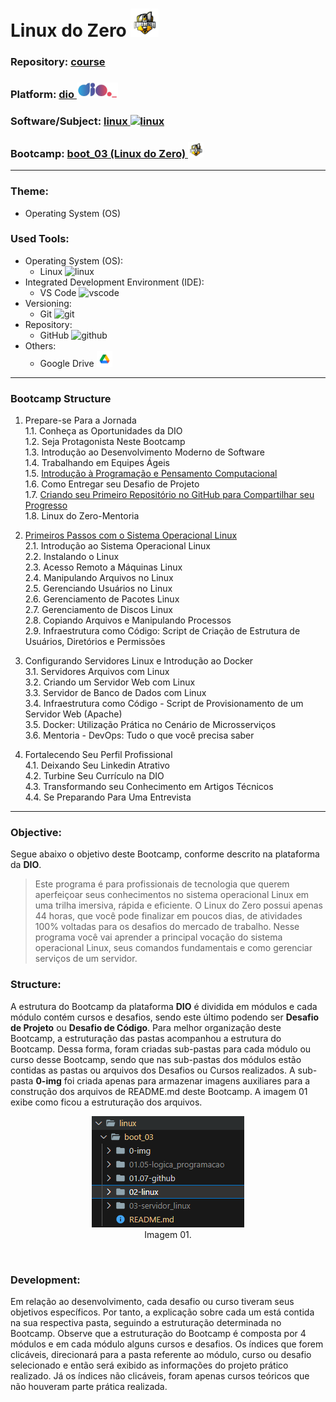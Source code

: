 # Linux do Zero   <img src="./0-aux/logo_boot.png" alt="boot_03" width="auto" height="45">

### Repository: [course](../../../)   
### Platform: <a href="../../">dio   <img src="https://github.com/PedroHeeger/main/blob/main/0-aux/logos/plataforma/dio.jpeg" alt="dio" width="auto" height="25"></a>   
### Software/Subject: <a href="../">linux   <img src="https://cdn.jsdelivr.net/gh/devicons/devicon/icons/linux/linux-original.svg" alt="linux" width="auto" height="25"></a>
### Bootcamp: <a href="./">boot_03 (Linux do Zero)   <img src="./0-aux/logo_boot.png" alt="boot_03" width="auto" height="25"></a>

---

### Theme:
- Operating System (OS)

### Used Tools:
- Operating System (OS): 
  - Linux   <img src="https://cdn.jsdelivr.net/gh/devicons/devicon/icons/linux/linux-original.svg" alt="linux" width="auto" height="25">
- Integrated Development Environment (IDE):
  - VS Code   <img src="https://cdn.jsdelivr.net/gh/devicons/devicon/icons/vscode/vscode-original.svg" alt="vscode" width="auto" height="25">
- Versioning: 
  - Git   <img src="https://cdn.jsdelivr.net/gh/devicons/devicon/icons/git/git-original.svg" alt="git" width="auto" height="25">
- Repository:
  - GitHub   <img src="https://cdn.jsdelivr.net/gh/devicons/devicon/icons/github/github-original.svg" alt="github" width="auto" height="25">
- Others:
  - Google Drive <img src="https://github.com/PedroHeeger/main/blob/main/0-aux/logos/software/google_drive.png" width="auto" height="25">

---

### Bootcamp Structure
1. Prepare-se Para a Jornada   
  1.1. Conheça as Oportunidades da DIO   
  1.2. Seja Protagonista Neste Bootcamp   
  1.3. Introdução ao Desenvolvimento Moderno de Software   
  1.4. Trabalhando em Equipes Ágeis   
  1.5. [Introdução à Programação e Pensamento Computacional](./01.05-logica_programacao/)   
  1.6. Como Entregar seu Desafio de Projeto   
  1.7. [Criando seu Primeiro Repositório no GitHub para Compartilhar seu Progresso](./01.07-github)   
  1.8. Linux do Zero-Mentoria   

2. [Primeiros Passos com o Sistema Operacional Linux](./02-linux/)   
  2.1. Introdução ao Sistema Operacional Linux   
  2.2. Instalando o Linux   
  2.3. Acesso Remoto a Máquinas Linux   
  2.4. Manipulando Arquivos no Linux   
  2.5. Gerenciando Usuários no Linux   
  2.6. Gerenciamento de Pacotes Linux   
  2.7. Gerenciamento de Discos Linux   
  2.8. Copiando Arquivos e Manipulando Processos   
  2.9. Infraestrutura como Código: Script de Criação de Estrutura de Usuários, Diretórios e Permissões   

3. Configurando Servidores Linux e Introdução ao Docker   
  3.1. Servidores Arquivos com Linux   
  3.2. Criando um Servidor Web com Linux   
  3.3. Servidor de Banco de Dados com Linux   
  3.4. Infraestrutura como Código - Script de Provisionamento de um Servidor Web (Apache)   
  3.5. Docker: Utilização Prática no Cenário de Microsserviços   
  3.6. Mentoria - DevOps: Tudo o que você precisa saber   

4. Fortalecendo Seu Perfil Profissional   
  4.1. Deixando Seu Linkedin Atrativo   
  4.2. Turbine Seu Currículo na DIO   
  4.3. Transformando seu Conhecimento em Artigos Técnicos   
  4.4. Se Preparando Para Uma Entrevista   

---

### Objective:
Segue abaixo o objetivo deste Bootcamp, conforme descrito na plataforma da **DIO**.
  
>Este programa é para profissionais de tecnologia que querem aperfeiçoar seus conhecimentos no sistema operacional Linux em uma trilha imersiva, rápida e eficiente. O Linux do Zero possui apenas 44 horas, que você pode finalizar em poucos dias, de atividades 100% voltadas para os desafios do mercado de trabalho. Nesse programa você vai aprender a principal vocação do sistema operacional Linux, seus comandos fundamentais e como gerenciar serviços de um servidor.

### Structure:
A estrutura do Bootcamp da plataforma **DIO** é dividida em módulos e cada módulo contém cursos e desafios, sendo este último podendo ser **Desafio de Projeto** ou **Desafio de Código**. Para melhor organização deste Bootcamp, a estruturação das pastas acompanhou a estrutura do Bootcamp. Dessa forma, foram criadas sub-pastas para cada módulo ou curso desse Bootcamp, sendo que nas sub-pastas dos módulos estão contidas as pastas ou arquivos dos Desafios ou Cursos realizados. A sub-pasta **0-img** foi criada apenas para armazenar imagens auxiliares para a construção dos arquivos de README.md deste Bootcamp. A imagem 01 exibe como ficou a estruturação dos arquivos.

<div align="Center"><figure>
    <img src="./0-aux/img01.PNG" alt="img01"><br>
    <figcaption>Imagem 01.</figcaption>
</figure></div><br>

### Development:
Em relação ao desenvolvimento, cada desafio ou curso tiveram seus objetivos específicos. Por tanto, a explicação sobre cada um está contida na sua respectiva pasta, seguindo a estruturação determinada no Bootcamp. Observe que a estruturação do Bootcamp é composta por 4 módulos e em cada módulo alguns cursos e desafios. Os índices que forem clicáveis, direcionará para a pasta referente ao módulo, curso ou desafio selecionado e então será exibido as informações do projeto prático realizado. Já os índices não clicáveis, foram apenas cursos teóricos que não houveram parte prática realizada.